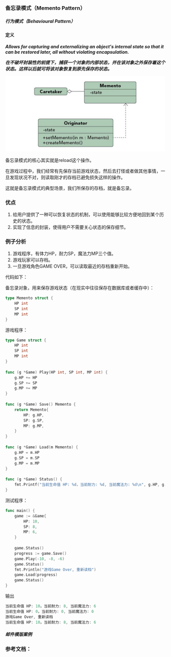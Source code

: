 ### 备忘录模式（Memento Pattern）

##### 行为模式（Behavioural Pattern）

#### 定义

***Allows for capturing and externalizing an object's internal state so that it can be restored later, all without violating encapsulation.***

***在不破坏封装性的前提下，捕获一个对象的内部状态，并在该对象之外保存着这个状态。这样以后就可将该对象恢复到原先保存的状态。***

![Memento Pattern UML](https://github.com/nox60/go-design-pattern/blob/master/images/memento_pattern.png)

备忘录模式的核心其实就是reload这个操作。

在游戏过程中，我们经常有先保存当前游戏状态，然后去打怪或者做其他事情，一旦发现状况不对，则读取刚才的存档已避免损失这样的操作。

这就是备忘录模式的典型场景，我们所保存的存档，就是备忘录。

### 优点
1. 给用户提供了一种可以恢复状态的机制，可以使用能够比较方便地回到某个历史的状态。
2. 实现了信息的封装，使得用户不需要关心状态的保存细节。

### 例子分析
1. 游戏程序，有体力HP，耐力SP，魔法力MP三个值。
2. 游戏玩家可以存档。
3. 一旦游戏角色GAME OVER，可以读取最近的存档重新开始。

代码如下：

备忘录对象，用来保存游戏状态（在现实中往往保存在数据库或者缓存中）：
```go
type Memento struct {
	HP int
	SP int
	MP int
}
```

游戏程序：
```go
type Game struct {
	HP int
	SP int
	MP int
}

func (g *Game) Play(HP int, SP int, MP int) {
	g.HP += HP
	g.SP += SP
	g.MP += MP
}

func (g *Game) Save() Memento {
	return Memento{
		HP: g.HP,
		SP: g.SP,
		MP: g.MP,
	}
}

func (g *Game) Load(m Memento) {
	g.HP = m.HP
	g.SP = m.SP
	g.MP = m.MP
}

func (g *Game) Status() {
	fmt.Printf("当前生命值 HP: %d，当前耐力: %d, 当前魔法力: %d\n", g.HP, g.SP, g.MP)
}
```

测试程序：
```go
func main() {
	game := &Game{
		HP: 10,
		SP: 8,
		MP: 6,
	}

	game.Status()
	progress := game.Save()
	game.Play(-10, -8, -6)
	game.Status()
	fmt.Println("游戏Game Over, 重新读档")
	game.Load(progress)
	game.Status()
}
```

输出
```go
当前生命值 HP: 10，当前耐力: 8, 当前魔法力: 6
当前生命值 HP: 0，当前耐力: 0, 当前魔法力: 0
游戏Game Over, 重新读档
当前生命值 HP: 10，当前耐力: 8, 当前魔法力: 6
```

##### 邮件模版案例

### 参考文档：
